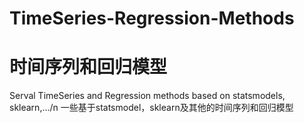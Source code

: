 # TimeSeries-Regression-Methods
# 时间序列和回归模型
Serval TimeSeries and Regression methods based on statsmodels, sklearn,.../n
一些基于statsmodel，sklearn及其他的时间序列和回归模型
